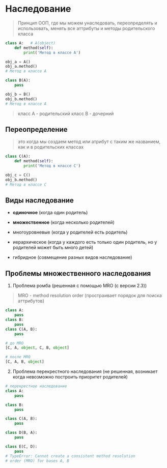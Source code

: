 # Наследование

> Принцип ООП, где мы можем унаследовать, переопределять и использовать, менять все аттрибуты и методы родительского класса

```py
class A:   # A(object)
    def method(self):
        print('Метод в классе А')

obj_a = A()
obj_a.method()
# Метод в классе А

class B(A):
    pass

obj_b = B()
obj_b.method()
# Метод в классе А
```
> класс А - родительский
> класс В - дочерний

## Переопределение
> это когда мы создаем метод или атрибут с таким же названием, как и в родительских классах

```py
class C(A):
    def method(self):
        print('Метод в классе C')

obj_c = C()
obj_b.method()
# Метод в классе C
```

## Виды наследование
* **одиночное**  (когда один родитель)
* **множественное** (когда несколько родителей)

* многоуровневые (когда у родителей есть родитель)
* иерархическое (когда у каждого есть только один родитель, но у родителей может быть много детей)
* гибридное (совмещение разных видов наследование)

## Проблемы множественного наследования
1. Проблема ромба (решенная с помощью MRO (с версии 2.3))
> MRO - method resolution order (простраивает порядок для поиска аттрибутов)

```py
class A:
    pass
class B:
    pass
class C(A, B):
    pass

# до MRO
[C, A, object, C, B, object]

# после MRO
[C, A, B, object]
```

2. Проблема перекрестного наследования (не решенная, возникает когда невозможно построить приоритет родителей)

```py
# перекрестное наследование
class A:
    pass

class B:
    pass

class C(A, B):
    pass

class D(B, A):
    pass

class E(C, D):
    pass
# TypeError: Cannot create a consistent method resolution
# order (MRO) for bases A, B
```




